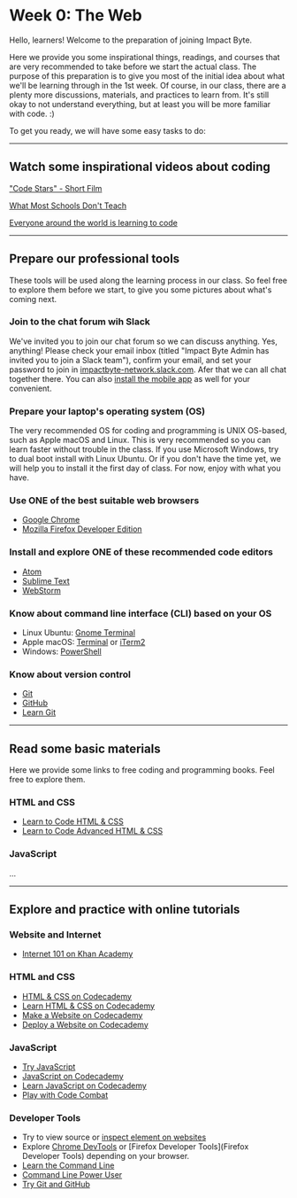 # Week 0: The Web

Hello, learners! Welcome to the preparation of joining Impact Byte.

Here we provide you some inspirational things, readings, and courses that are very recommended to take before we start the actual class. The purpose of this preparation is to give you most of the initial idea about what we'll be learning through in the 1st week. Of course, in our class, there are a plenty more discussions, materials, and practices to learn from. It's still okay to not understand everything, but at least you will be more familiar with code. :)

To get you ready, we will have some easy tasks to do:

--------------------------------------------------------------------------------

## Watch some inspirational videos about coding

["Code Stars" - Short Film](https://youtu.be/dU1xS07N-FA)

[What Most Schools Don't Teach](https://youtu.be/nKIu9yen5nc)

[Everyone around the world is learning to code](https://youtu.be/FC5FbmsH4fw)

--------------------------------------------------------------------------------

## Prepare our professional tools

These tools will be used along the learning process in our class. So feel free to explore them before we start, to give you some pictures about what's coming next.

### Join to the chat forum wih Slack

We've invited you to join our chat forum so we can discuss anything. Yes, anything! Please check your email inbox (titled "Impact Byte Admin has invited you to join a Slack team"), confirm your email, and set your password to join in [impactbyte-network.slack.com](https://impactbyte-network.slack.com). Afer that we can all chat together there. You can also [install the mobile app](https://slack.com/downloads) as well for your convenient.

### Prepare your laptop's operating system (OS)

The very recommended OS for coding and programming is UNIX OS-based, such as Apple macOS and Linux. This is very recommended so you can learn faster without trouble in the class. If you use Microsoft Windows, try to dual boot install with Linux Ubuntu. Or if you don't have the time yet, we will help you to install it the first day of class. For now, enjoy with what you have.

### Use ONE of the best suitable web browsers

- [Google Chrome](https://chrome.com)
- [Mozilla Firefox Developer Edition](https://firefox.com/developer)

### Install and explore ONE of these recommended code editors

- [Atom](https://atom.io)
- [Sublime Text](https://sublimetext.com)
- [WebStorm](https://jetbrains.com/webstorm)

### Know about command line interface (CLI) based on your OS

- Linux Ubuntu: [Gnome Terminal](https://help.gnome.org/users/gnome-terminal/stable)
- Apple macOS: [Terminal](http://blog.teamtreehouse.com/introduction-to-the-mac-os-x-command-line) or [iTerm2](https://iterm2.com)
- Windows: [PowerShell](https://msdn.microsoft.com/en-us/powershell/scripting/setup/installing-windows-powershell)

### Know about version control

- [Git](https://git-scm.com)
- [GitHub](https://github.com)
- [Learn Git](https://codecademy.com/learn/learn-git)

--------------------------------------------------------------------------------

## Read some basic materials

Here we provide some links to free coding and programming books. Feel free to explore them.

### HTML and CSS

- [Learn to Code HTML & CSS](http://learn.shayhowe.com/html-css)
- [Learn to Code Advanced HTML & CSS](http://learn.shayhowe.com/advanced-html-css)

### JavaScript

...

--------------------------------------------------------------------------------

## Explore and practice with online tutorials

### Website and Internet

- [Internet 101 on Khan Academy](https://khanacademy.org/computing/computer-science/internet-intro)

### HTML and CSS

- [HTML & CSS on Codecademy](https://codecademy.com/learn/html-css)
- [Learn HTML & CSS on Codecademy](https://codecademy.com/learn/learn-html-css)
- [Make a Website on Codecademy](https://codecademy.com/learn/make-a-website)
- [Deploy a Website on Codecademy](https://codecademy.com/learn/deploy-a-website)

### JavaScript

- [Try JavaScript](https://javascript.com/try)
- [JavaScript on Codecademy](https://codecademy.com/learn/javascript)
- [Learn JavaScript on Codecademy](https://codecademy.com/learn/learn-javascript)
- [Play with Code Combat](http://codecombat.com/play)

### Developer Tools

- Try to view source or [inspect element on websites](https://zapier.com/blog/inspect-element-tutorial)
- Explore [Chrome DevTools](https://developer.chrome.com/devtools) or [Firefox Developer Tools](Firefox Developer Tools) depending on your browser.
- [Learn the Command Line](https://codecademy.com/learn/learn-the-command-line)
- [Command Line Power User](https://commandlinepoweruser.com)
- [Try Git and GitHub](https://try.github.io)
